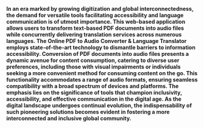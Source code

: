 **In an era marked by growing digitization and global interconnectedness, the demand for versatile tools facilitating accessibility and language communication is of utmost importance. This web-based application allows users to transform text-based PDF documents into audio files while concurrently delivering translation services across numerous languages. The Online PDF to Audio Converter & Language Translator employs state-of-the-art technology to dismantle barriers to information accessibility. Conversion of PDF documents into audio files presents a dynamic avenue for content consumption, catering to diverse user preferences, including those with visual impairments or individuals seeking a more convenient method for consuming content on the go. This functionality accommodates a range of audio formats, ensuring seamless compatibility with a broad spectrum of devices and platforms. The emphasis lies on the significance of tools that champion inclusivity, accessibility, and effective communication in the digital age. As the digital landscape undergoes continual evolution, the indispensability of such pioneering solutions becomes evident in fostering a more interconnected and inclusive global community.**
